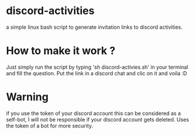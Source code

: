 # discord-activities
a simple linux bash script to generate invitation links to discord activities. 
# How to make it work ?
Just simply run the script by typing 'sh discord-activies.sh' in your terminal and fill the question.
Put the link in a discord chat and clic on it and voila :D
# Warning
if you use the token of your discord account this can be considered as a self-bot,
I will not be responsible if your discord account gets deleted.
Uses the token of a bot for more security.
